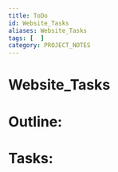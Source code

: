 ```yaml
---
title: ToDo
id: Website_Tasks
aliases: Website_Tasks
tags: [  ]
category: PROJECT_NOTES
---
```

# Website_Tasks

# Outline:


# Tasks: